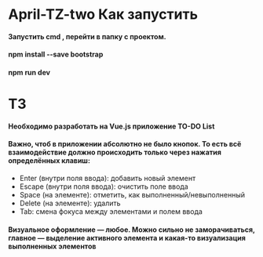 # April-TZ-two Как запустить
#### Запустить cmd , перейти в папку с проектом.
#### npm install --save bootstrap
#### npm run dev
# ТЗ
#### Необходимо разработать на Vue.js приложение TO-DO List

#### Важно, чтоб в приложении абсолютно не было кнопок. То есть всё взаимодействие должно происходить только через нажатия определённых клавиш:
* Enter (внутри поля ввода): добавить новый элемент
* Escape (внутри поля ввода): очистить поле ввода
* Space (на элементе): отметить, как выполненный/невыполненный
* Delete (на элементе): удалить
* Tab: смена фокуса между элементами и полем ввода

#### Визуальное оформление — любое. Можно сильно не заморачиваться, главное — выделение активного элемента и какая-то визуализация выполненных элементов
